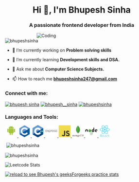 <h1 align="center">Hi 👋, I'm Bhupesh Sinha</h1>
<h3 align="center">A passionate frontend developer from India</h3>
<img align="right" alt="Coding" width="400" src="https://cdn.dribbble.com/users/1162077/screenshots/3848914/programmer.gif">
<p align="left"> <img src="https://komarev.com/ghpvc/?username=bhupeshsinha&label=Profile%20views&color=0e75b6&style=flat" alt="bhupeshsinha" /> </p>

- 🔭 I’m currently working on **Problem solving skills**

- 🌱 I’m currently learning **Development skills and DSA.**

- 💬 Ask me about **Computer Science Subjects.**

- 📫 How to reach me **bhupeshsinha247@gmail.com**

<h3 align="left">Connect with me:</h3>
<p align="left">
<a href="https://linkedin.com/in/bhupesh sinha" target="blank"><img align="center" src="https://raw.githubusercontent.com/rahuldkjain/github-profile-readme-generator/master/src/images/icons/Social/linked-in-alt.svg" alt="bhupesh sinha" height="30" width="40" /></a>
<a href="https://instagram.com/bhupesh__sinha" target="blank"><img align="center" src="https://raw.githubusercontent.com/rahuldkjain/github-profile-readme-generator/master/src/images/icons/Social/instagram.svg" alt="bhupesh__sinha" height="30" width="40" /></a>
<a href="https://www.leetcode.com/bhupeshsinha" target="blank"><img align="center" src="https://raw.githubusercontent.com/rahuldkjain/github-profile-readme-generator/master/src/images/icons/Social/leet-code.svg" alt="bhupeshsinha" height="30" width="40" /></a>
</p>

<h3 align="left">Languages and Tools:</h3>
<p align="left"> <a href="https://developer.android.com" target="_blank" rel="noreferrer"> <img src="https://raw.githubusercontent.com/devicons/devicon/master/icons/android/android-original-wordmark.svg" alt="android" width="40" height="40"/> </a> <a href="https://www.cprogramming.com/" target="_blank" rel="noreferrer"> <img src="https://raw.githubusercontent.com/devicons/devicon/master/icons/c/c-original.svg" alt="c" width="40" height="40"/> </a> <a href="https://www.w3schools.com/cpp/" target="_blank" rel="noreferrer"> <img src="https://raw.githubusercontent.com/devicons/devicon/master/icons/cplusplus/cplusplus-original.svg" alt="cplusplus" width="40" height="40"/> </a> <a href="https://expressjs.com" target="_blank" rel="noreferrer"> <img src="https://raw.githubusercontent.com/devicons/devicon/master/icons/express/express-original-wordmark.svg" alt="express" width="40" height="40"/> </a> <a href="https://developer.mozilla.org/en-US/docs/Web/JavaScript" target="_blank" rel="noreferrer"> <img src="https://raw.githubusercontent.com/devicons/devicon/master/icons/javascript/javascript-original.svg" alt="javascript" width="40" height="40"/> </a> <a href="https://www.mongodb.com/" target="_blank" rel="noreferrer"> <img src="https://raw.githubusercontent.com/devicons/devicon/master/icons/mongodb/mongodb-original-wordmark.svg" alt="mongodb" width="40" height="40"/> </a> <a href="https://nodejs.org" target="_blank" rel="noreferrer"> <img src="https://raw.githubusercontent.com/devicons/devicon/master/icons/nodejs/nodejs-original-wordmark.svg" alt="nodejs" width="40" height="40"/> </a> <a href="https://reactjs.org/" target="_blank" rel="noreferrer"> <img src="https://raw.githubusercontent.com/devicons/devicon/master/icons/react/react-original-wordmark.svg" alt="react" width="40" height="40"/> </a> </p>

<p>&nbsp;<img align="center" src="https://github-readme-stats.vercel.app/api?username=bhupeshsinha&show_icons=true&locale=en" alt="bhupeshsinha" /></p>

<p><img align="center" src="https://github-readme-streak-stats.herokuapp.com/?user=bhupeshsinha&" alt="bhupeshsinha" /></p>


![Leetcode Stats](https://leetcard.jacoblin.cool/bhupeshsinha?ext=heatmap)

[![reload to see Bhupesh's geeksForgeeks practice stats](https://geeks-for-geeks-stats-api-napiyo.vercel.app/?userName=bhupeshsinha247)](https://auth.geeksforgeeks.org/user/bhupeshsinha247)


